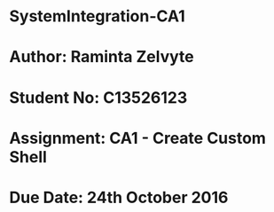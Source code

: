 # SystemIntegration-CA1

# Author: Raminta Zelvyte
# Student No: C13526123
# Assignment: CA1 - Create Custom Shell
# Due Date: 24th October 2016
